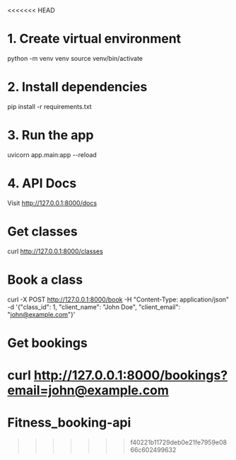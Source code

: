 <<<<<<< HEAD
# 1. Create virtual environment
python -m venv venv
source venv/bin/activate

# 2. Install dependencies
pip install -r requirements.txt

# 3. Run the app
uvicorn app.main:app --reload

# 4. API Docs
Visit http://127.0.0.1:8000/docs
# Get classes
curl http://127.0.0.1:8000/classes

# Book a class
curl -X POST http://127.0.0.1:8000/book -H "Content-Type: application/json" \
     -d '{"class_id": 1, "client_name": "John Doe", "client_email": "john@example.com"}'

# Get bookings
curl http://127.0.0.1:8000/bookings?email=john@example.com
=======
# Fitness_booking-api
>>>>>>> f40221b11729deb0e21fe7959e0866c602499632
